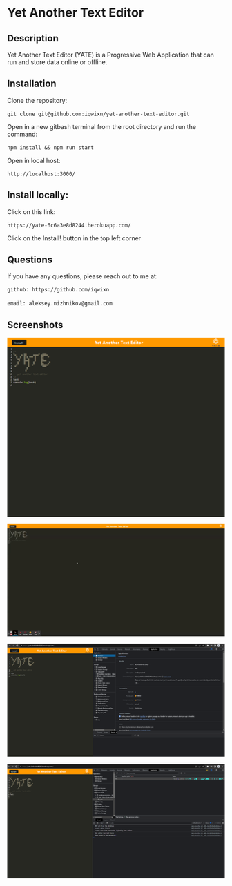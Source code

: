 # Yet Another Text Editor

## Description

Yet Another Text Editor (YATE) is a Progressive Web Application that can run and store data online or offline.

## Installation

  Clone the repository:

    git clone git@github.com:iqwixn/yet-another-text-editor.git
    

   Open in a new gitbash terminal from the root directory and run the command:

  
    npm install && npm run start
 

Open in local host:

    http://localhost:3000/
    

## Install locally:

Click on this link:

    https://yate-6c6a3e8d8244.herokuapp.com/

Click on the Install! button in the top left corner

## Questions
If you have any questions, please reach out to me at:

    github: https://github.com/iqwixn

    email: aleksey.nizhnikov@gmail.com

## Screenshots

![YATE main page](assets\YATEscreenshot.png)

![YATE gif](assets\Y.A.T.E.gif)

![YATE manifest](assets\YATEmanifest.png)

![YATE database](assets\YATEdatabase.png)
